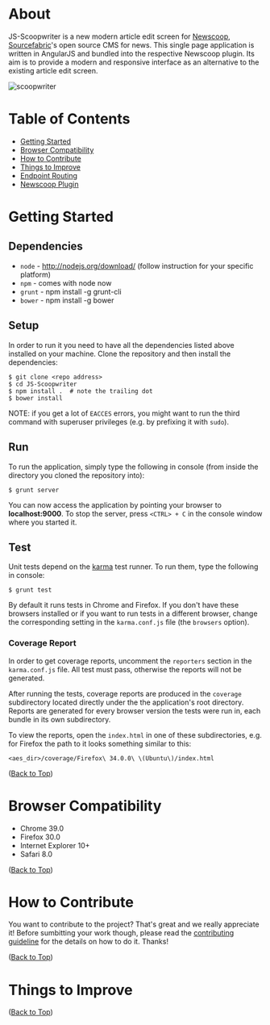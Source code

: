 # <a name="top"></a>About
JS-Scoopwriter is a new modern article edit screen for
[Newscoop](https://github.com/sourcefabric/Newscoop),
[Sourcefabric](https://www.sourcefabric.org)'s open source CMS for news. This single page application is written in AngularJS and bundled into the respective Newscoop plugin. Its aim is to provide a modern and responsive interface as an alternative to the existing article edit screen.

![scoopwriter](http://i60.tinypic.com/wiwuf8.png)

# Table of Contents

* [Getting Started](#gettingStarted)
* [Browser Compatibility](#compatibility)
* [How to Contribute](#contribute)
* [Things to Improve](#toImprove)
* [Endpoint Routing](ROUTING.md)
* [Newscoop Plugin](PLUGIN.md)

# <a name="gettingStarted"></a>Getting Started
## Dependencies
* `node` - http://nodejs.org/download/ (follow instruction for your specific platform)
* `npm` - comes with node now
* `grunt` - npm install -g grunt-cli
* `bower` - npm install -g bower

## Setup
In order to run it you need to have all the dependencies listed
above installed on your machine. Clone the repository and then 
install the dependencies:

    $ git clone <repo address>
    $ cd JS-Scoopwriter
    $ npm install .  # note the trailing dot
    $ bower install

NOTE: if you get a lot of `EACCES` errors, you might want to run the third
command with superuser privileges (e.g. by prefixing it with `sudo`).

## Run

To run the application, simply type the following in console (from inside
the directory you cloned the repository into):

    $ grunt server

You can now access the application by pointing your browser to
**localhost:9000**. To stop the server, press `<CTRL> + C` in the console
window where you started it.

## Test

Unit tests depend on the [karma](http://karma-runner.github.io/) test runner.
To run them, type the following in console:

    $ grunt test

By default it runs tests in Chrome and Firefox. If you don't have these
browsers installed or if you want to run tests in a different browser, change
the corresponding setting in the `karma.conf.js` file (the `browsers` option).

### <a name="testCoverage"></a>Coverage Report
In order to get coverage reports, uncomment the `reporters` section in the
`karma.conf.js` file. All test must pass, otherwise the reports will not be
generated.

After running the tests, coverage reports are produced in the `coverage`
subdirectory located directly under the the application's root directory.
Reports are generated for every browser version the tests were run in, each
bundle in its own subdirectory.

To view the reports, open the `index.html` in one of these subdirectories, e.g.
for Firefox the path to it looks something similar to this:

`<aes_dir>/coverage/Firefox\ 34.0.0\ \(Ubuntu\)/index.html`

([Back to Top](#top))

# <a name="compatibility"></a>Browser Compatibility

* Chrome 39.0
* Firefox 30.0
* Internet Explorer 10+
* Safari 8.0

([Back to Top](#top))

# <a name="contribute"></a>How to Contribute

You want to contribute to the project? That's great and we really appreciate
it! Before sumbitting your work though, please read the
[contributing guideline](CONTRIBUTING.md) for the details on how to do it.
Thanks!

([Back to Top](#top))

# <a name="toImprove"></a>Things to Improve


([Back to Top](#top))
